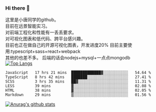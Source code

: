 ### Hi there 👋

这里是小唐同学的github。<br>
目前在远景智能实习。<br>
对前端工程化和性能有一丢丢要求。<br>
对可视化图表和低代码、跨平台感兴趣。<br>
目前也正在做自己的开源可视化图表，开发进度20%
目前主要使用:typescript+sass+react+webpack<br>
其他的也差不多。
后端的话会nodejs+mysql+一点点mongodb<br>
[![Top Langs](https://github-readme-stats.vercel.app/api/top-langs/?username=isaacttttttt&layout=compact)](https://github.com/anuraghazra/github-readme-stats)<br>
<!--START_SECTION:waka-->

```text
JavaScript   17 hrs 21 mins  █████████████▓░░░░░░░░░░░   54.64 %
TypeScript   8 hrs 42 mins   ███████░░░░░░░░░░░░░░░░░░   27.41 %
SCSS         3 hrs 35 mins   ██▓░░░░░░░░░░░░░░░░░░░░░░   11.31 %
LESS         39 mins         ▓░░░░░░░░░░░░░░░░░░░░░░░░   02.08 %
HTML         38 mins         ▓░░░░░░░░░░░░░░░░░░░░░░░░   02.05 %
Markdown     29 mins         ▒░░░░░░░░░░░░░░░░░░░░░░░░   01.56 %
```

<!--END_SECTION:waka-->

[![Anurag's github stats](https://github-readme-stats.vercel.app/api?username=isaacttttttt)](https://github.com/anuraghazra/github-readme-stats)

